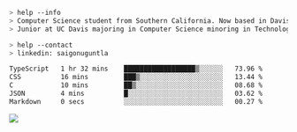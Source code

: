 ````bash
> help --info
> Computer Science student from Southern California. Now based in Davis, CA.
> Junior at UC Davis majoring in Computer Science minoring in Technology Management.
````

````bash
> help --contact
> linkedin: saigonuguntla
````

<!--START_SECTION:waka-->

```txt
TypeScript   1 hr 32 mins    ██████████████████▒░░░░░░   73.96 %
CSS          16 mins         ███▒░░░░░░░░░░░░░░░░░░░░░   13.44 %
C            10 mins         ██▒░░░░░░░░░░░░░░░░░░░░░░   08.68 %
JSON         4 mins          █░░░░░░░░░░░░░░░░░░░░░░░░   03.62 %
Markdown     0 secs          ░░░░░░░░░░░░░░░░░░░░░░░░░   00.27 %
```

<!--END_SECTION:waka-->

![](https://komarev.com/ghpvc/?username=saigonu&color=6A8AFF)